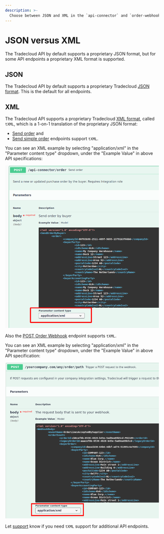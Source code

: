 ```yaml
---
description: >-
  Choose between JSON and XML in the `api-connector` and `order-webhook-connector`
---
```


# JSON versus XML

The Tradecloud API by default supports a proprietary JSON format, but for some API endpoints a proprietary XML format is supported.

## JSON

The Tradecloud API by default supports a proprietary Tradecloud [JSON format](requests.md#json-body). This is the default for all endpoints.

## XML

The Tradecloud API supports a proprietary Tradecloud [XML format](requests.md#xml-body), called `tXML`, which is a 1-on-1 translation of the proprietary JSON format:

* [Send order](https://swagger-ui.accp.tradecloud1.com/?url=https://api.accp.tradecloud1.com/v2/api-connector/specs.yaml#/buyer-endpoints/sendOrderByBuyerRoute) and 
* [Send simple order](https://swagger-ui.accp.tradecloud1.com/?url=https://api.accp.tradecloud1.com/v2/api-connector/specs.yaml#/buyer-endpoints/sendSimpleOrderByBuyerRoute) endpoints support `tXML`.

You can see an XML example by selecting "application/xml" in the "Parameter content type" dropdown, under the "Example Value" in above API specifications:

![Select order API XML content type](../.gitbook/assets/select-order-api-xml-content-type.png)

Also the [POST Order Webhook](https://swagger-ui.accp.tradecloud1.com/?url=https://api.accp.tradecloud1.com/v2/order-webhook-connector/specs.yaml#/order-webhook%20endpoints/webhookPost) endpoint supports `tXML`.

You can see an XML example by selecting "application/xml" in the "Parameter content type" dropdown, under the "Example Value" in above API specification:

![Select order webhook XML content type](../.gitbook/assets/select-order-webhook-xml-content-type.png)

Let [support](../support.md) know if you need `tXML` support for additional API endpoints.
